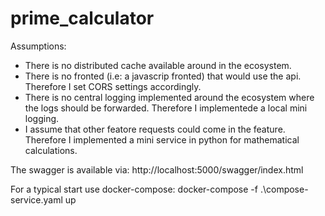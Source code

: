 # prime_calculator

Assumptions:

 - There is no distributed cache available around in the ecosystem.
 - There is no fronted (i.e: a javascrip fronted) that would use the api. Therefore I set CORS settings accordingly.
 - There is no central logging implemented around the ecosystem where the logs should be forwarded. Therefore I implementede a local mini logging.
 - I assume that other featore requests could come in the feature. Therefore I implemented a mini service in python for mathematical calculations.

The swagger is available via:
http://localhost:5000/swagger/index.html

For a typical start use docker-compose:
docker-compose -f .\compose-service.yaml up

